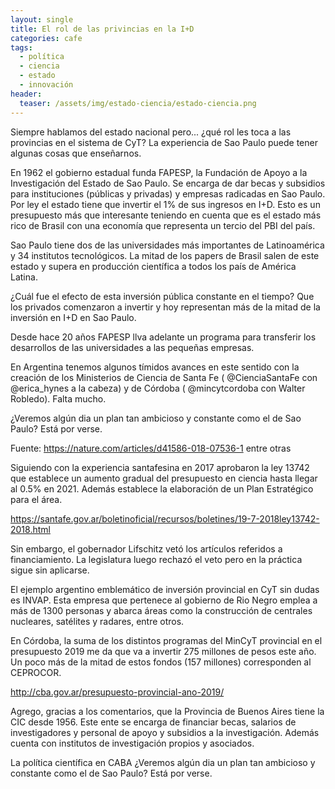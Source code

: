 ```yaml
---
layout: single
title: El rol de las privincias en la I+D
categories: cafe
tags:
  - política
  - ciencia
  - estado
  - innovación
header:
  teaser: /assets/img/estado-ciencia/estado-ciencia.png
---
```


Siempre hablamos del estado nacional pero... ¿qué rol les toca a las provincias en el sistema de CyT? La experiencia de Sao Paulo puede tener algunas cosas que enseñarnos.

En 1962 el gobierno estadual funda FAPESP, la Fundación de Apoyo a la Investigación del Estado de Sao Paulo. Se encarga de dar becas y subsidios para instituciones (públicas y privadas) y empresas radicadas en Sao Paulo. Por ley el estado tiene que invertir el 1% de sus ingresos en I+D. Esto es un presupuesto más que interesante teniendo en cuenta que es el estado más rico de Brasil con una economía que representa un tercio del PBI del país.

Sao Paulo tiene dos de las universidades más importantes de Latinoamérica y 34 institutos tecnológicos. La mitad de los papers de Brasil salen de este estado y supera en producción científica a todos los país de América Latina.

¿Cuál fue el efecto de esta inversión pública constante en el tiempo? Que los privados comenzaron a invertir y hoy representan más de la mitad de la inversión en I+D en Sao Paulo.

Desde hace 20 años FAPESP llva adelante un programa para transferir los desarrollos de las universidades a las pequeñas empresas.

En Argentina tenemos algunos tímidos avances en este sentido con la creación de los Ministerios de Ciencia de Santa Fe (
@CienciaSantaFe
 con 
@erica_hynes
 a la cabeza) y de Córdoba (
@mincytcordoba
 con Walter Robledo). Falta mucho.

¿Veremos algún dia un plan tan ambicioso y constante como el de Sao Paulo? Está por verse.

Fuente: https://nature.com/articles/d41586-018-07536-1 entre otras

Siguiendo con la experiencia santafesina en 2017 aprobaron la ley 13742 que establece un aumento gradual del presupuesto en ciencia hasta llegar al 0.5% en 2021. Además establece la elaboración de un Plan Estratégico para el área.

https://santafe.gov.ar/boletinoficial/recursos/boletines/19-7-2018ley13742-2018.html

Sin embargo, el gobernador Lifschitz vetó los artículos referidos a financiamiento. La legislatura luego rechazó el veto pero en la práctica sigue sin aplicarse.

El ejemplo argentino emblemático de inversión provincial en CyT sin dudas es INVAP. Esta empresa que pertenece al gobierno de Rio Negro emplea a más de 1300 personas y abarca áreas como la construcción de centrales nucleares, satélites y radares, entre otros.

En Córdoba, la suma de los distintos programas del MinCyT provincial en el presupuesto 2019 me da que va a invertir 275 millones de pesos este año. Un poco más de la mitad de estos fondos (157 millones) corresponden al CEPROCOR.

http://cba.gov.ar/presupuesto-provincial-ano-2019/

Agrego, gracias a los comentarios, que la Provincia de Buenos Aires tiene la CIC desde 1956. Este ente se encarga de financiar becas, salarios de investigadores y personal de apoyo y subsidios a la investigación. Además cuenta con institutos de investigación propios y asociados.

La política científica en CABA
 ¿Veremos algún dia un plan tan ambicioso y constante como el de Sao Paulo? Está por verse.
